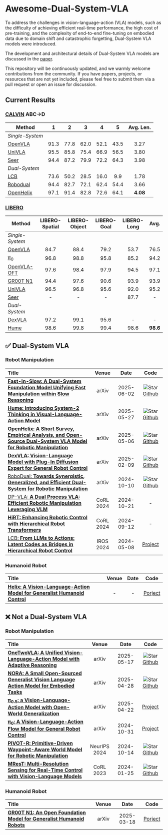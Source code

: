 # Awesome-Dual-System-VLA

To address the challenges in vision-language-action (VLA) models, such as the difficulty of achieving efficient real-time performance, the high cost of pre-training, and the complexity of end-to-end fine-tuning on embodied data due to domain shift and catastrophic forgetting, Dual-System VLA models were introduced. 

The development and architectural details of Dual-System VLA models are discussed in the [paper](https://arxiv.org/abs/2505.03912).

This repository will be continuously updated, and we warmly welcome contributions from the community. If you have papers, projects, or resources that are not yet included, please feel free to submit them via a pull request or open an issue for discussion.


## Current Results

### [CALVIN](https://arxiv.org/abs/2112.03227) ABC→D

| Method    | 1 | 2 | 3 | 4 | 5 | Avg. Len. |
|-----------|:------:|:------:|:------:|:------:|:------:|:-------:|
| _Single-System_ |
| [OpenVLA](https://arxiv.org/abs/2406.09246)   | 91.3 | 77.8 | 62.0 | 52.1 | 43.5 | 3.27  |
| [UniVLA](https://www.arxiv.org/abs/2505.06111)    | 95.5 | 85.8 | 75.4 | 66.9 | 56.5 | 3.80  |
| [Seer](https://arxiv.org/abs/2412.15109)      | 94.4 | 87.2 | 79.9 | 72.2 | 64.3 | 3.98  |
| _Dual-System_ |
| [LCB](https://arxiv.org/abs/2405.04798)           | 73.6 | 50.2 | 28.5 | 16.0 | 9.9  | 1.78   |
| [Robodual](https://arxiv.org/abs/2410.08001)      | 94.4 | 82.7 | 72.1 | 62.4 | 54.4 | 3.66   |
| [OpenHelix](https://arxiv.org/abs/2505.03912)  | 97.1 | 91.4 | 82.8 | 72.6 | 64.1 | **4.08** |

### [LIBERO](https://arxiv.org/abs/2306.03310)

| Method         |LIBERO-Spatial | LIBERO-Object | LIBERO-Goal | LIBERO-Long | Avg. |
|----------------|:--------------:|:--------------:|:------------:|:------------:|:----:|
| _Single-System_ |
| [OpenVLA](https://arxiv.org/abs/2406.09246)        |     84.7       |     88.4       |     79.2     |     53.7     | 76.5 |
| [π<sub>0</sub>](https://arxiv.org/abs/2410.24164)             |     96.8       |     98.8       |     95.8     |     85.2     | 94.2 |
| [OpenVLA-OFT](https://arxiv.org/abs/2502.19645)    |     97.6       |     98.4       |     97.9     |     94.5     | 97.1 |
| [GR00T N1](https://arxiv.org/abs/2503.14734)       |     94.4       |     97.6       |     90.6     |     93.9     | 93.9 |
| [UniVLA](https://www.arxiv.org/abs/2505.06111)         |     96.5       |     96.8       |     95.6     |     92.0     | 95.2 |
| [Seer](https://arxiv.org/abs/2412.15109)           |       -        |       -        |      -       |     87.7     |  -   |
| _Dual-System_ |
| [DexVLA](https://arxiv.org/abs/2502.05855)         |     97.2       |     99.1       |     95.6     |      -       |  -   |
| [Hume](https://arxiv.org/abs/2505.21432)           |     98.6       |     99.8       |     99.4     |     98.6     | **98.6** |



## ✅ Dual-System VLA

### Robot Manipulation
|  Title  |   Venue  |   Date   |   Code   | 
|:--------|:--------:|:--------:|:--------:|
| [**Fast-in-Slow: A Dual-System Foundation Model Unifying Fast Manipulation within Slow Reasoning**](https://arxiv.org/abs/2506.01953) | arXiv | 2025-06-02 | ![Star](https://img.shields.io/github/stars/CHEN-H01/Fast-in-Slow?style=social&label=Star) [Github](https://github.com/CHEN-H01/Fast-in-Slow) |  |
| [**Hume: Introducing System-2 Thinking in Visual-Language-Action Model**](https://arxiv.org/abs/2505.21432) | arXiv | 2025-05-27 | ![Star](https://img.shields.io/github/stars/hume-vla/hume?style=social&label=Star) [Github](https://github.com/hume-vla/hume) | |
| [**OpenHelix: A Short Survey, Empirical Analysis, and Open-Source Dual-System VLA Model for Robotic Manipulation**](https://arxiv.org/abs/2505.03912) | arXiv | 2025-05-06 | ![Star](https://img.shields.io/github/stars/OpenHelix-robot/OpenHelix?style=social&label=Star) [Github](https://github.com/OpenHelix-robot/OpenHelix) |  |
| [**DexVLA: Vision-Language Model with Plug-In Diffusion Expert for General Robot Control**](https://arxiv.org/abs/2502.05855) | arXiv | 2025-02-09 | ![Star](https://img.shields.io/github/stars/juruobenruo/DexVLA?style=social&label=Star) [Github](https://github.com/juruobenruo/DexVLA) |  |
| [RoboDual: **Towards Synergistic, Generalized, and Efficient Dual-System for Robotic Manipulation**](https://arxiv.org/abs/2410.08001) | arXiv | 2024-10-10 | ![Star](https://img.shields.io/github/stars/OpenDriveLab/RoboDual?style=social&label=Star) [Github](https://github.com/OpenDriveLab/RoboDual) |
| [DP-VLA: **A Dual Process VLA: Efficient Robotic Manipulation Leveraging VLM**](https://arxiv.org/abs/2410.15549) | CoRL 2024 | 2024-10-21 | - |
| [**HiRT: Enhancing Robotic Control with Hierarchical Robot Transformers**](https://arxiv.org/abs/2410.05273) | CoRL 2024 | 2024-09-12 | - |
| [LCB: **From LLMs to Actions: Latent Codes as Bridges in Hierarchical Robot Control**](https://arxiv.org/abs/2405.04798) | IROS 2024 | 2024-05-08 | [Project](https://fredshentu.github.io/LCB_site/) |

### Humanoid Robot
|  Title  |   Venue  |   Date   |   Code   | 
|:--------|:--------:|:--------:|:--------:|
| [**Helix: A Vision-Language-Action Model for Generalist Humanoid Control**](https://www.figure.ai/news/helix) | - | - | [Porject](https://www.figure.ai/news/helix) |


## ❌ Not a Dual-System VLA
### Robot Manipulation
|  Title  |   Venue  |   Date   |   Code   | 
|:--------|:--------:|:--------:|:--------:|
| [**OneTwoVLA: A Unified Vision-Language-Action Model with Adaptive Reasoning**](https://arxiv.org/abs/2505.11917) | arXiv | 2025-05-17 | ![Star](https://img.shields.io/github/stars/Fanqi-Lin/OneTwoVLA?style=social&label=Star) [Github](https://github.com/Fanqi-Lin/OneTwoVLA) | |
| [**NORA: A Small Open-Sourced Generalist Vision Language Action Model for Embodied Tasks**](https://arxiv.org/abs/2504.19854) | arXiv | 2025-04-28 | ![Star](https://img.shields.io/github/stars/declare-lab/nora?style=social&label=Star) [Github](https://github.com/declare-lab/nora) |  |
| [**π<sub>0.5</sub>: a Vision-Language-Action Model with Open-World Generalization**](https://arxiv.org/abs/2504.16054) | arXiv | 2025-04-22 | [Project](https://www.pi.website/blog/pi05) |  |
| [**π<sub>0</sub>: A Vision-Language-Action Flow Model for General Robot Control**](https://arxiv.org/abs/2410.24164) | arXiv | 2024-10-31 | [Project](https://www.physicalintelligence.company/blog/pi0) |  |
| [**PIVOT-R: Primitive-Driven Waypoint-Aware World Model for Robotic Manipulation**](https://arxiv.org/abs/2410.10394) | NeurIPS 2024 | 2024-10-14 | ![Star](https://img.shields.io/github/stars/abliao/PIVOT-R?style=social&label=Star) [Github](http://github.com/abliao/PIVOT-R) |  |
| [**MResT: Multi-Resolution Sensing for Real-Time Control with Vision-Language Models**](https://arxiv.org/abs/2401.14502) | CoRL 2023 | 2024-01-25 | ![Star](https://img.shields.io/github/stars/iamlab-cmu/mrest-multi-resolution-transformer?style=social&label=Star) [Github](https://github.com/iamlab-cmu/mrest-multi-resolution-transformer) |  |

### Humanoid Robot
|  Title  |   Venue  |   Date   |   Code   | 
|:--------|:--------:|:--------:|:--------:|
| [**GR00T N1: An Open Foundation Model for Generalist Humanoid Robots**](https://arxiv.org/abs/2503.14734) | arXiv | 2025-03-18 | [Porject](https://developer.nvidia.com/isaac/gr00t) |


